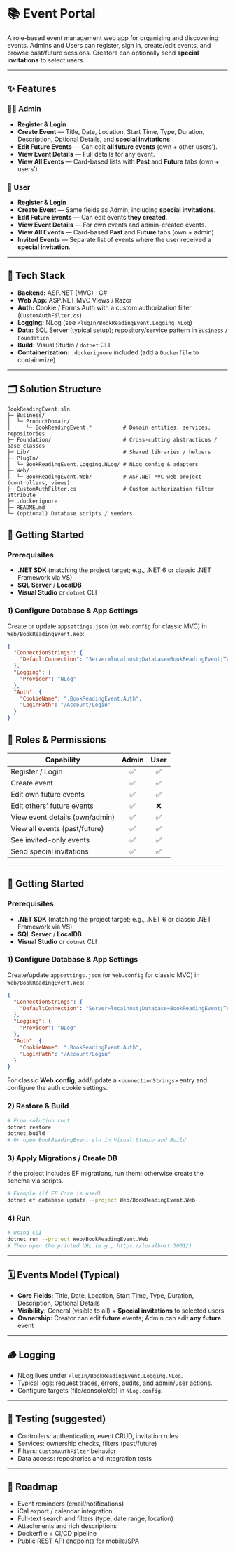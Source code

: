 # 📚 Event Portal

A role-based event management web app for organizing and discovering events. Admins and Users can register, sign in, create/edit events, and browse past/future sessions. Creators can optionally send **special invitations** to select users.

---

## ✨ Features

### 👩‍💼 Admin
- **Register & Login**
- **Create Event** — Title, Date, Location, Start Time, Type, Duration, Description, Optional Details, and **special invitations**.
- **Edit Future Events** — Can edit **all future events** (own + other users’).
- **View Event Details** — Full details for any event.
- **View All Events** — Card-based lists with **Past** and **Future** tabs (own + users’).

### 👤 User
- **Register & Login**
- **Create Event** — Same fields as Admin, including **special invitations**.
- **Edit Future Events** — Can edit events **they created**.
- **View Event Details** — For own events and admin-created events.
- **View All Events** — Card-based **Past** and **Future** tabs (own + admin).
- **Invited Events** — Separate list of events where the user received a **special invitation**.

---

## 🧱 Tech Stack

- **Backend:** ASP.NET (MVC) · C#
- **Web App:** ASP.NET MVC Views / Razor
- **Auth:** Cookie / Forms Auth with a custom authorization filter (`CustomAuthFilter.cs`)
- **Logging:** NLog (see `PlugIn/BookReadingEvent.Logging.NLog`)
- **Data:** SQL Server (typical setup); repository/service pattern in `Business` / `Foundation`
- **Build:** Visual Studio / `dotnet` CLI
- **Containerization:** `.dockerignore` included (add a `Dockerfile` to containerize)

---

## 🗂️ Solution Structure

```text
BookReadingEvent.sln
├─ Business/
│  └─ ProductDomain/
│     └─ BookReadingEvent.*          # Domain entities, services, repositories
├─ Foundation/                       # Cross-cutting abstractions / base classes
├─ Lib/                              # Shared libraries / helpers
├─ PlugIn/
│  └─ BookReadingEvent.Logging.NLog/ # NLog config & adapters
├─ Web/
│  └─ BookReadingEvent.Web/          # ASP.NET MVC web project (controllers, views)
├─ CustomAuthFilter.cs               # Custom authorization filter attribute
├─ .dockerignore
├─ README.md
└─ (optional) Database scripts / seeders

```

## 🚀 Getting Started

### Prerequisites
- **.NET SDK** (matching the project target; e.g., .NET 6 or classic .NET Framework via VS)
- **SQL Server** / **LocalDB**
- **Visual Studio** or `dotnet` CLI

### 1) Configure Database & App Settings
Create or update `appsettings.json` (or `Web.config` for classic MVC) in `Web/BookReadingEvent.Web`:

```json
{
  "ConnectionStrings": {
    "DefaultConnection": "Server=localhost;Database=BookReadingEvent;Trusted_Connection=True;MultipleActiveResultSets=true"
  },
  "Logging": {
    "Provider": "NLog"
  },
  "Auth": {
    "CookieName": ".BookReadingEvent.Auth",
    "LoginPath": "/Account/Login"
  }
}
```

## 🔐 Roles & Permissions

| Capability                      | Admin | User |
|---------------------------------|:-----:|:----:|
| Register / Login                |  ✅   |  ✅  |
| Create event                    |  ✅   |  ✅  |
| Edit own future events          |  ✅   |  ✅  |
| Edit others’ future events      |  ✅   |  ❌  |
| View event details (own/admin)  |  ✅   |  ✅  |
| View all events (past/future)   |  ✅   |  ✅  |
| See invited-only events         |  ✅   |  ✅  |
| Send special invitations        |  ✅   |  ✅  |

---

## 🚀 Getting Started

### Prerequisites
- **.NET SDK** (matching the project target; e.g., .NET 6 or classic .NET Framework via VS)
- **SQL Server** / **LocalDB**
- **Visual Studio** or `dotnet` CLI

### 1) Configure Database & App Settings
Create/update `appsettings.json` (or `Web.config` for classic MVC) in `Web/BookReadingEvent.Web`:

```json
{
  "ConnectionStrings": {
    "DefaultConnection": "Server=localhost;Database=BookReadingEvent;Trusted_Connection=True;MultipleActiveResultSets=true"
  },
  "Logging": {
    "Provider": "NLog"
  },
  "Auth": {
    "CookieName": ".BookReadingEvent.Auth",
    "LoginPath": "/Account/Login"
  }
}
```

For classic **Web.config**, add/update a `<connectionStrings>` entry and configure the auth cookie settings.

### 2) Restore & Build
```bash
# From solution root
dotnet restore
dotnet build
# Or open BookReadingEvent.sln in Visual Studio and Build
```

### 3) Apply Migrations / Create DB
If the project includes EF migrations, run them; otherwise create the schema via scripts.

```bash
# Example (if EF Core is used)
dotnet ef database update --project Web/BookReadingEvent.Web
```

### 4) Run
```bash
# Using CLI
dotnet run --project Web/BookReadingEvent.Web
# Then open the printed URL (e.g., https://localhost:5001/)
```

---

## 🗓️ Events Model (Typical)

- **Core Fields:** Title, Date, Location, Start Time, Type, Duration, Description, Optional Details  
- **Visibility:** General (visible to all) + **Special invitations** to selected users  
- **Ownership:** Creator can edit **future** events; Admin can edit **any** **future** event  

---

## 🪵 Logging

- NLog lives under `PlugIn/BookReadingEvent.Logging.NLog`.  
- Typical logs: request traces, errors, audits, and admin/user actions. 
- Configure targets (file/console/db) in `NLog.config`.

---

## 🧪 Testing (suggested)

- Controllers: authentication, event CRUD, invitation rules  
- Services: ownership checks, filters (past/future)  
- Filters: `CustomAuthFilter` behavior  
- Data access: repositories and integration tests  

---

## 🧭 Roadmap

- Event reminders (email/notifications)  
- iCal export / calendar integration  
- Full-text search and filters (type, date range, location)  
- Attachments and rich descriptions  
- Dockerfile + CI/CD pipeline  
- Public REST API endpoints for mobile/SPA  
